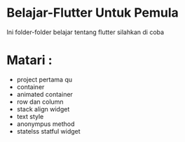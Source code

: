 # Belajar-Flutter Untuk Pemula
Ini folder-folder belajar tentang flutter silahkan di coba

# Matari :

- project pertama qu
- container
- animated container
- row dan column
- stack align widget
- text style 
- anonympus method
- statelss statful widget
